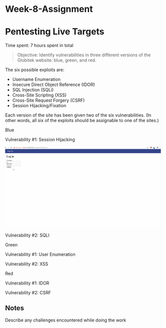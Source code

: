 # Week-8-Assignment
# Pentesting Live Targets

Time spent: 7 hours spent in total

> Objective: Identify vulnerabilities in three different versions of the Globitek website: blue, green, and red.

The six possible exploits are:
* Username Enumeration
* Insecure Direct Object Reference (IDOR)
* SQL Injection (SQLi)
* Cross-Site Scripting (XSS)
* Cross-Site Request Forgery (CSRF)
* Session Hijacking/Fixation

Each version of the site has been given two of the six vulnerabilities. (In other words, all six of the exploits should be assignable to one of the sites.)

Blue

Vulnerability #1: Session Hijacking

![](Session_Hijacking_Blue_Site.gif)

Vulnerability #2: SQLI


Green

Vulnerability #1: User Enumeration

Vulnerability #2: XSS


Red

Vulnerability #1: IDOR

Vulnerability #2: CSRF


## Notes

Describe any challenges encountered while doing the work
